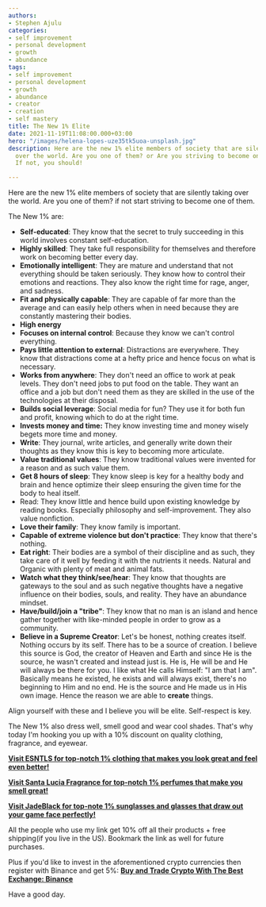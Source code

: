 ```yaml
---
authors:
- Stephen Ajulu
categories:
- self improvement
- personal development
- growth
- abundance
tags:
- self improvement
- personal development
- growth
- abundance
- creator
- creation
- self mastery
title: The New 1% Elite
date: 2021-11-19T11:08:00.000+03:00
hero: "/images/helena-lopes-uze35tk5uoa-unsplash.jpg"
description: Here are the new 1% elite members of society that are silently taking
  over the world. Are you one of them? or Are you striving to become one of them?
  If not, you should!

---
```

Here are the new 1% elite members of society that are silently taking over the world. Are you one of them? if not start striving to become one of them.

The New 1% are:

* **Self-educated**: They know that the secret to truly succeeding in this world involves constant self-education.
* **Highly skilled**: They take full responsibility for themselves and therefore work on becoming better every day.
* **Emotionally intelligent**: They are mature and understand that not everything should be taken seriously. They know how to control their emotions and reactions. They also know the right time for rage, anger, and sadness.
* **Fit and physically capable**: They are capable of far more than the average and can easily help others when in need because they are constantly mastering their bodies.
* **High energy**
* **Focuses on internal control**: Because they know we can't control everything.
* **Pays little attention to external**: Distractions are everywhere. They know that distractions come at a hefty price and hence focus on what is necessary.
* **Works from anywhere**: They don't need an office to work at peak levels. They don't need jobs to put food on the table. They want an office and a job but don't need them as they are skilled in the use of the technologies at their disposal.
* **Builds social leverage**: Social media for fun? They use it for both fun and profit, knowing which to do at the right time.
* **Invests money and time:** They know investing time and money wisely begets more time and money.
* **Write**: They journal, write articles, and generally write down their thoughts as they know this is key to becoming more articulate.
* **Value traditional values**: They know traditional values were invented for a reason and as such value them.
* **Get 8 hours of sleep**: They know sleep is key for a healthy body and brain and hence optimize their sleep ensuring the given time for the body to heal itself.
* Read: They know little and hence build upon existing knowledge by reading books. Especially philosophy and self-improvement. They also value nonfiction.
* **Love their family**: They know family is important.
* **Capable of extreme violence but don't practice**: They know that there's nothing.
* **Eat right**: Their bodies are a symbol of their discipline and as such, they take care of it well by feeding it with the nutrients it needs. Natural and Organic with plenty of meat and animal fats.
* **Watch what they think/see/hear**: They know that thoughts are gateways to the soul and as such negative thoughts have a negative influence on their bodies, souls, and reality. They have an abundance mindset.
* **Have/build/join a "tribe"**: They know that no man is an island and hence gather together with like-minded people in order to grow as a community.
* **Believe in a Supreme Creator**: Let's be honest, nothing creates itself. Nothing occurs by its self. There has to be a source of creation. I believe this source is God, the creator of Heaven and Earth and since He is the source, he wasn't created and instead just is. He is, He will be and He will always be there for you. I like what He calls Himself: "I am that I am". Basically means he existed, he exists and will always exist, there's no beginning to Him and no end. He is the source and He made us in His own image.  Hence the reason we are able to **create** things.

Align yourself with these and I believe you will be elite. Self-respect is key.

The New 1% also dress well, smell good and wear cool shades. That's why today I'm hooking you up with a 10% discount on quality clothing, fragrance, and eyewear. 

[**Visit ESNTLS for top-notch 1% clothing that makes you look great and feel even better!**](https://www.esntls.co/?ref=kuzqn53jomp-)

[**Visit Santa Lucia Fragrance for top-notch 1% perfumes that make you smell great!**](https://santaluciafragrance.com/?ref=kuzqn53jomp-)

[**Visit JadeBlack for top-note 1% sunglasses and glasses that draw out your game face perfectly!**](https://www.jadeblack.co/?ref=kuzqn53jomp-)

All the people who use my link get 10% off all their products + free shipping(if you live in the US). Bookmark the link as well for future purchases.

Plus if you'd like to invest in the aforementioned crypto currencies then register with Binance and get 5%: [**Buy and Trade Crypto With The Best Exchange: Binance**](https://www.jadeblack.co/?ref=kuzqn53jomp-)

Have a good day.